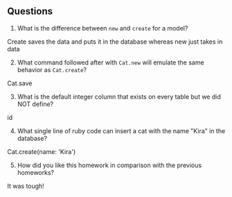 ## Questions

1. What is the difference between `new` and `create` for a model?

Create saves the data and puts it in the database whereas new just takes in data

2. What command followed after with `Cat.new` will emulate the same behavior as `Cat.create`?

Cat.save

3. What is the default integer column that exists on every table but we did NOT define?

id

4. What single line of ruby code can insert a cat with the name "Kira" in the database?

Cat.create(name: 'Kira')

5. How did you like this homework in comparison with the previous homeworks?

It was tough!